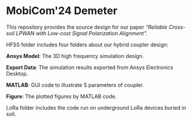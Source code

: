 # MobiCom'24 Demeter

This repository provides the source design for our paper *"Reliable Cross-soil LPWAN with Low-cost Signal Polarization Alignment".*

HFSS folder includes four folders about our hybrid coupler design: 

**Ansys Model**: The 3D high frequency simulation design.

**Export Data**: The simulation results exported from Ansys Electronics Desktop.

**MATLAB**: GUI code to illustrate S parameters of coupler.

**Figure**: The plotted figures by MATLAB code.

LoRa folder includes the code run on underground LoRa devices buried in soil.

